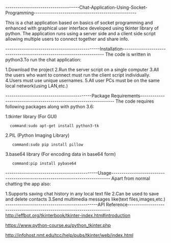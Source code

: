 ------------------------------------Chat-Application-Using-Socket-Programming--------------------------------------------------

This is a chat application based on basics of socket programming and enhanced with graphical user interface developed using tkinter library of python.
The application runs using a server side and a client side script allowing multiple users to connect together and share info.

----------------------------------------------Installation---------------------------------------------------------------------
The code is written in python3.To run the chat application:

1.Download the project
2.Run the server script on a single computer
3.All the users who want to connect must run the client script individually.
4.Users must use unique usernames.
5.All user PCs must be on the same local network(using LAN,etc.)

------------------------------------------Package Requirements-----------------------------------------------------------------
The code requires following packages along with python 3.6:

1.tkinter library (For GUI)

      command:sudo apt-get install python3-tk
2.PIL (Python Imaging Library)
 
       command:sudo pip install pillow
3.base64 library (For encoding data in base64 form)

       command:pip install pybase64
---------------------------------------------Usage-----------------------------------------------------------------------------
Apart from normal chatting the app also:

1.Supports saving chat history in any local text file
2.Can be used to save and delete contacts
3.Send multimedia messages like(text files,images,etc.)
---------------------------------------------API Reference---------------------------------------------------------------------
http://effbot.org/tkinterbook/tkinter-index.htm#introduction

https://www.python-course.eu/python_tkinter.php

http://infohost.nmt.edu/tcc/help/pubs/tkinter/web/index.html
